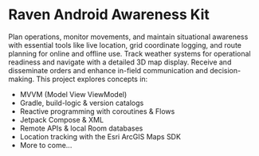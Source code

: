 # Raven Android Awareness Kit
Plan operations, monitor movements, and maintain situational awareness with essential tools like live location, grid coordinate logging, and route planning 
for online and offline use. Track weather systems for operational readiness and navigate with a detailed 3D map display. Receive and disseminate orders and 
enhance in-field communication and decision-making. This project explores concepts in:

- MVVM (Model View ViewModel)
- Gradle, build-logic & version catalogs
- Reactive programming with coroutines & Flows
- Jetpack Compose & XML
- Remote APIs & local Room databases
- Location tracking with the Esri ArcGIS Maps SDK
- More to come...
